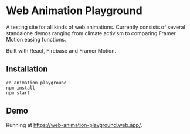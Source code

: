 # Web Animation Playground

A testing site for all kinds of web animations. Currently consists of several standalone demos ranging from climate activism to comparing Framer Motion easing functions.

Built with React, Firebase and Framer Motion.

## Installation

```git clone https://github.com/Raichan/animation-playground.git
cd animation playground
npm install
npm start
```

## Demo

Running at https://web-animation-playground.web.app/.
